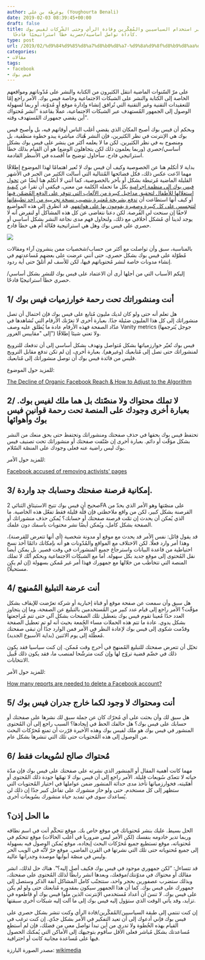 ```yaml
---
author: يوغرطة بن علي (Youghourta Benali)
date: 2019-02-03 08:39:45+00:00
draft: false
title: لماذا يُعتبر استخدام السياسيين والمُفكّرين وقادة الرأي وحتى الشّركات لفيس بوك
  كأداة تواصل أساسية/حصرية خطأ استراتيجيًا فادحًا.
type: post
url: /2019/02/%d9%84%d9%85%d8%a7%d8%b0%d8%a7-%d9%8a%d9%8f%d8%b9%d8%aa%d8%a8%d8%b1-%d8%a7%d8%b3%d8%aa%d8%ae%d8%af%d8%a7%d9%85-%d8%a7%d9%84%d8%b3%d9%8a%d8%a7%d8%b3%d9%8a%d9%8a%d9%86-%d9%88%d8%a7%d9%84%d9%85%d9%8f/
categories:
- مقالات
tags:
- facebook
- فيس بوك
---
```


على مرّ السّنوات الماضية انتقل الكثيرون من الكتابة والنشر على مُدّوناتهم ومواقعهم الخاصة إلى الكتابة والنشر على الشبكات الاجتماعية وخاصة فيس بوك. الأمر راجع إمّا للتعقيدات التقنية وغير التقنية التي تُرافق إنشاء وإدارة موقع أو مُدوّنة، أو ربما لسهولة الوصول إلى الجمهور المُستهدف عبر الشبكات الاجتماعية، عملًا بقاعدة "أنشر مُحتواك أين يقضي جمهورك المُستهدف وقته”.




وبحكم أن فيس بوك أصبح المكان الذي يقضي أغلب الناس أوقاتهم فيه، بل وأصبح فيس بوك هي الإنترنت في نظر الكثيرين، فإن النشر هُناك مباشرة يبدو خطوة منطقية، بل ومنصوح به في نظر الكثيرين. لكن ما لا يعلمه أكثر من ينشر على فيس بوك بشكل أساسي/حصري (وربما يعلمون ذلك لكن يتجاهلون الوضع) هو أن القيام بذلك خطأ استراتيجي فادح. سأحاول توضيح ما أقصده في الأسطر القادمة.




بداية لا أتكلم هنا عن الخصوصية وكيف أن فيس بوك لا تُعير اهتمامًا لهذا الموضوع إطلاقًا مهما ادّعت عكس ذلك، فكل فضائحها المُتتالية التي أسالت الكثير من الحبر في الأشهر القليلة الماضية مُرتبطة بشكل أو بآخر بالخصوصية، كما أنني لا أتكلم هنا أيضًا عن [تحول فيس بوك إلى منظمة إجرامية](https://daringfireball.net/linked/2019/01/29/facebook-teens-vpn) بكل ما تحمله الكلمة من معنى، فيكفي أن تقرأ عن [كيفية استغلالها للأطفال لتحقيق مداخيل كبيرة من الألعاب التي تتوفر على الدفع المُضمّن فيها](https://www.revealnews.org/blog/a-judge-unsealed-a-trove-of-internal-facebook-documents-following-our-legal-action/) أو كيف أنها استطاعت أن [تدفع بشريحة مُعتبرة بتنصيب نسخة تجريبية من أحد تطبيقاتها لتتجسس على كل كبيرة وصغيرة يقومون بها على هواتفهم](https://techcrunch.com/2019/01/29/facebook-project-atlas/). قد أتطرق إلى هذه المواضيع لاحقًا إن سنحت لي الفُرصة. لكن دعنا نتغاضى عن كل هذه المشاكل أو لنفرض أنه لا يوجد لدينا أي مُشكل أخلاقي مع ذلك، ولنحاول فهم مدى نجاعة النشر بشكل أساسي أو حصري على فيس بوك وهل هي استراتيجية فعّالة أم هي خطأ فادح.




[![](https://www.it-scoop.com/wp-content/uploads/2019/02/Not_facebook_not_like_thumbs_down.png)
](https://www.it-scoop.com/2019/02/%d9%84%d9%85%d8%a7%d8%b0%d8%a7-%d9%8a%d9%8f%d8%b9%d8%aa%d8%a8%d8%b1-%d8%a7%d8%b3%d8%aa%d8%ae%d8%af%d8%a7%d9%85-%d8%a7%d9%84%d8%b3%d9%8a%d8%a7%d8%b3%d9%8a%d9%8a%d9%86-%d9%88%d8%a7%d9%84%d9%85%d9%8f/not_facebook_not_like_thumbs_down/)




بالمناسبة، سبق وأن تواصلت مع أكثر من حساب/شخصيات ممن ينشرون آراء ومقالات مُطوّلة على فيس بوك بشكل حصري، حتى أنني عرضت على بعضهم مُساعدتهم في إنشاء مدونات خاصة لنشر مُحتوياتهم فيها، لكن للأسف لم أتلقّ حتى أية ردود.




إليكم الأسباب التي من أجلها أرى أن الاعتماد على فيس بوك للنشر بشكل أساسي/حصري خطأ استراتيجيًا فادحًا.





## 1/ أنت ومنشوراتك تحت رحمة خوارزميات فيس بوك




هل تعلم أنه حتى ولو كان لديك مليون مُتابع على فيس بوك فإن احتمال أن تصل منشوراتك إلى كل هذا المليون ضئيلة جدًا. بعبارة أخرى لا تغرّنك الأرقام التي تُشاهدها في عدّاد الصفحة فهذه الأرقام عادة ما يُطلق عليه وصف Vanity metrics (جوجل يُترجمها إلى "مقاييس الغرور") ولا تعني شيئا إطلاقًا.




فيس بوك تُغيّر خوارزمياتها بشكل مُتواصل وتهدف بشكل أساسي إلى أن تدفعك للترويج لمنشوراتك حتى تصل إلى مُتابعيك (وغيرهم). بعبارة أخرى، إن لم تكن تدفع مقابل الترويج فليس من فائدة فيس بوك أن توصل منشوراتك إلى مُتابعيك.




للمزيد حول الموضوع:




[The Decline of Organic Facebook Reach & How to Adjust to the Algorithm](https://blog.hubspot.com/marketing/facebook-organic-reach-declining)





## 2/ لا تملك محتواك ولا منصّتك بل هما ملك لفيس بوك. بعبارة أخرى وجودك على المنصة تحت رحمة قوانين فيس بوك وأهوائها




تحتفظ فيس بوك بحقها في حذف صفحتك ومنشوراتك وتحتفظ حتى بحق منعك من النشر بشكل مؤقّت أو دائم. بعبارة أخرى إن صُنّفت صفحتك أو منشوراتك تحت تصنيف فيس بوك ليس راضية عنه فعلى وجودك على المنصّة السّلام.




للمزيد حول الأمر:




[Facebook accused of removing activists' pages](https://www.theguardian.com/technology/2011/apr/29/facebook-accused-removing-activists-pages)





## 3/ إمكانية قرصنة صفحتك وحسابك جد واردة.




صحيح أن فيس بوك تتيح الاستيثاق الثنائي 2FA على منصّتها وهو الأمر الذي يحدّ من القرصنة بشكل كبير، لكن من واقع ملاحظتي فإن قلّة قليلة فقط تفعّل هذه الخاصية. ما الذي يُمكن أن يحدث إن تمّت قرصنة صفحتك أو حسابك؟ يُمكن حذف منشوراتك أو الصفحة بشكل كامل، ويُمكن أيضًا نشر محتويات باسمك دون علمك.




قد يقول قائل: نفس الأمر قد يحدث مع موقع أو مدونة شخصية (أي أنها تتعرض للقرصنة)، وهذا أمر وارد فعلًا. لكن الاختلاف مع المواقع والمُدّونات هو أنه بإمكانك دائمًا أخذ نسخ احتياطية من قاعدة البيانات واسترجاع جميع المنشورات في وقت قصير. بل يمكن أيضا نقل المُحتوى إلى موقع جديد بكل سهولة. أما مع الشبكات الاجتماعية وبحكم أنّك لا تملك المنصة التي تتخاطب من خلالها مع جمهورك فهذا أمر غير مُمكن بسهولة (إن لم يكن مستحيلًا).





## 4/ أنت عرضة التبليغ المُمنهج




هل سبق وأن سمعت عن صفحة موقع أو قناة إخبارية أو شركة تعرّضت للإيقاف بشكل مؤقّت؟ الأمر راجع إلى قيام عدد كبير من المُستخدمين بالتبليغ عن الصفحة، وما إن يتجاوز العدد حدًا مُعينا تقوم فيس بوك بتعطيل تلك الصفحات بشكل آلي حتى تتم مُراجعتها بشكل يدوي. عادة ما تتم هذه الحملات مساء الجُمعة بحيث أنه لو تم تعطيل الصفحة وقدّمت شكوى إلى فيس بوك لإعادة النظر في الأمر فمن الوارد جدًا أن تبقى صفحتك مُعطّلة إلى يوم الاثنين (بداية الأسبوع الجديد).




تخيّل أن تتعرض صفحتك للتبليغ المُمنهج في أحرج وقت مُمكن. إن كنت سياسيا فقد يكون ذلك في خضّم قضية تروّج لها وإن كنت مترشّحا لمنصب ما، فقد يكون ذلك قُبيل الانتخابات.




للمزيد حول الأمر:




[How many reports are needed to delete a Facebook account?](https://www.quora.com/How-many-reports-are-needed-to-delete-a-Facebook-account)





## 5/ أنت ومحتواك لا وجود لكما خارج جدران فيس بوك




هل سبق لك وأن بحثت على أي مُحرّك كان عن جملة سبق لك نشرها على صفحتك أو حسابك على فيس بوك؟ هل حالفك الحظ في إيجادها؟ السبب راجع إلى أن المُحتوى المنشور في فيس بوك هو ملك لفيس بوك وهذه الأخيرة قرّرت أن تمنع مُحرّكات البحث من الوصول إلى هذه المُحتويات حتى تلك التي تنشرها بشكل عام.





## 6/ مُحتواك صالح لسُويعات فقط




مهما كانت أهمية المقال أو المنشور الذي نشرته على صفحتك على فيس بوك فإن مدّة حياته لا تتعدّى سُويعات قليلة. الأمر راجع إلى أن فيس بوك لا تهمّها جودة ذلك المُحتوى أو أهمّيته، فخوارزمياتها تأخذ مدى حداثة المنشور ضمن عواملها في اختيار المُحتويات التي ستظهر إلى كل مستخدم. حتى ولو حاز منشورك على تفاعل كبير جدًا إن ذلك لن يُساعدك سوى في تمديد حياة منشورك بسُويعات أخرى.





## ما الحل إذن؟




الحل بسيط. عليك بنشر مُحتوياتك في موقع خاص بك. موقع تتحكّم أنت في اسم نطاقه وربما تدير خادومه بنفسك (لكن الأمر ليس ضروريا في أغلب الحالات) موقع تتحكم في مُحتوياته، موقع تستطيع جميع مُحرّكات البحث إيجاده، موقع يُمكن الوصول فيه بسهولة إلى جميع مُحتوياته حتى تلك التي نشرتها في القرن الماضي. موقع حرّ لأنّه في الويب الحر وليس في منصّة أبوابها موصدة وجدرانها عالية.




قد تتساءل: “لكن جمهوري موجود في فيس بوك فكيف أصل إليه؟". هناك حل لذلك، انشر مقالك أو محتواك في مدوّنتك/موقعك، وبعدها انشر رابطًا لذلك المُحتوى على صفحتك، وبذلك ستضرب عصفورين بحجر واحد، ستتجنّب كامل المشاكل آنفة الذكر وستصل إلى جمهورك على فيس بوك. كما أن هذا الجمهور سيكون بمقدوره مُتابعتك حتى ولو لم يكن على فيس بوك. لا تنسَ أن أعداد مُستخدمي الإنترنت الذين ملّوا فيس بوك أو قاطعوه في تزايد، وقد يأتي الوقت الذي ستؤول إليه فيس بوك إلى ما آلت إليه شبكات أخرى سبقتها.




إن كنت تنتمي إلى طبقة السياسيين/المُفكّرين/قادة الرأي وكنت تنشر بشكل حصري على فيس بوك فإني أدعوك إلى أن تعيد التفكير في الأمر بشكل جدّي. إن كنت ترغب في القيام بهذه الخُطوة ولا تدري من أين تبدأ تواصل معي من فضلك، فإن لم أستطع مُساعدتك بشكل مُباشر فعلى الأقل سأقوم بتوجيهك إلى الأماكن التي يُمكنك الحصول فيها على مُساعدة مجانية كانت أو احترافية.




مصدر الصورة البارزة: [wikimedia](https://commons.wikimedia.org/wiki/File:Not_facebook_not_like_thumbs_down.png)
